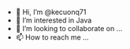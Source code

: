 - 👋 Hi, I’m @kecuonq71
- 👀 I’m interested in Java
- 💞️ I’m looking to collaborate on ...
- 📫 How to reach me ...

<!---
kecuonq71/kecuonq71 is a ✨ special ✨ repository because its `README.md` (this file) appears on your GitHub profile.
You can click the Preview link to take a look at your changes.
--->
